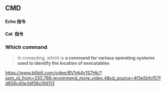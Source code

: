 
## CMD

#### Echo 指令

#### Cat  指令


### Which command
> In computing, which is **a command for various operating systems used to identify the location of executables**



https://www.bilibili.com/video/BV1rA4y1S7Hk/?spm_id_from=333.788.recommend_more_video.4&vd_source=4f3e5bfcf57fd659c40e3df56c0fd113